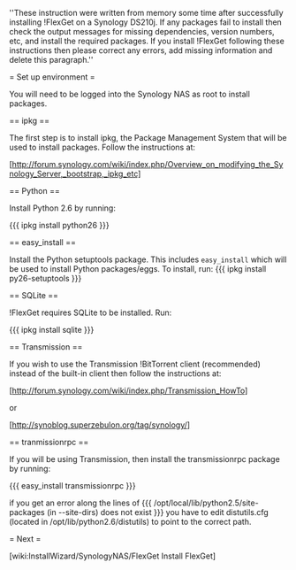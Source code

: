 ''These instruction were written from memory some time after successfully installing !FlexGet on a Synology DS210j. If any packages fail to install then check the output messages for missing dependencies, version numbers, etc, and install the required packages. If you install !FlexGet following these instructions then please correct any errors, add missing information and delete this paragraph.''

= Set up environment =

You will need to be logged into the Synology NAS as root to install packages.

== ipkg ==

The first step is to install ipkg, the Package Management System that will be used to install packages. Follow the instructions at:

[http://forum.synology.com/wiki/index.php/Overview_on_modifying_the_Synology_Server,_bootstrap,_ipkg_etc]

== Python ==

Install Python 2.6 by running:

{{{
ipkg install python26
}}}

== easy_install ==

Install the Python setuptools package. This includes `easy_install` which will be used to install Python packages/eggs. To install, run:
{{{
ipkg install py26-setuptools
}}}

== SQLite ==

!FlexGet requires SQLite to be installed. Run:

{{{
ipkg install sqlite
}}}

== Transmission ==

If you wish to use the Transmission !BitTorrent client (recommended) instead of the built-in client then follow the instructions at:

[http://forum.synology.com/wiki/index.php/Transmission_HowTo]

or

[http://synoblog.superzebulon.org/tag/synology/]

== tranmissionrpc == 

If you will be using Transmission, then install the transmissionrpc package by running:

{{{
easy_install transmissionrpc
}}}

if you get an error along the lines of
{{{
/opt/local/lib/python2.5/site-packages (in --site-dirs) does not exist
}}}
you have to edit distutils.cfg (located in /opt/lib/python2.6/distutils) to point to the correct path.

= Next =

[wiki:InstallWizard/SynologyNAS/FlexGet Install FlexGet]

